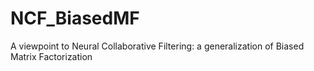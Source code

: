 # NCF_BiasedMF
A viewpoint to Neural Collaborative Filtering: a generalization of Biased Matrix Factorization
